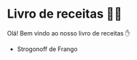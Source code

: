 # Livro de receitas :man_cook:

Olá! Bem vindo ao nosso livro de receitas :hand:

- Strogonoff de Frango

